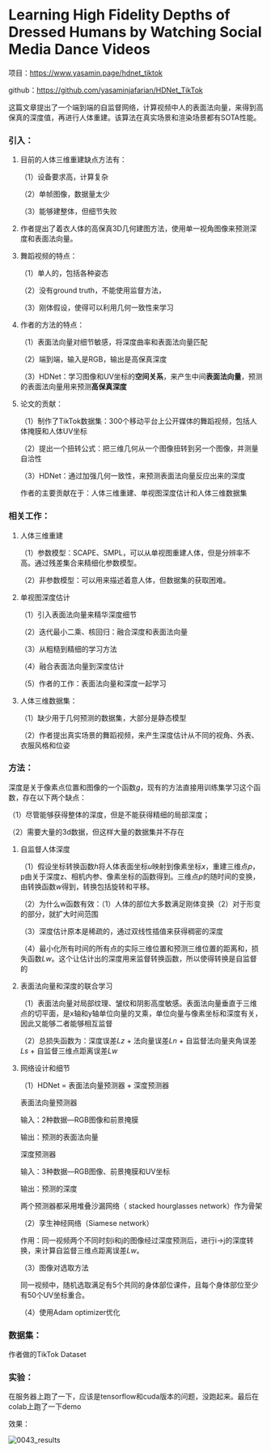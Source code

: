 # Learning High Fidelity Depths of Dressed Humans by Watching Social Media Dance Videos

项目：https://www.yasamin.page/hdnet_tiktok

github：https://github.com/yasaminjafarian/HDNet_TikTok

这篇文章提出了一个端到端的自监督网络，计算视频中人的表面法向量，来得到高保真的深度值，再进行人体重建。该算法在真实场景和渲染场景都有SOTA性能。

### 引入：

1. 目前的人体三维重建缺点方法有：

   （1）设备要求高，计算复杂

   （2）单帧图像，数据量太少

   （3）能够建整体，但细节失败

2. 作者提出了着衣人体的高保真3D几何建图方法，使用单一视角图像来预测深度和表面法向量。

3. 舞蹈视频的特点：

   （1）单人的，包括各种姿态

   （2）没有ground truth，不能使用监督方法，

   （3）刚体假设，使得可以利用几何一致性来学习

4. 作者的方法的特点：

   （1）表面法向量对细节敏感，将深度曲率和表面法向量匹配

   （2）端到端，输入是RGB，输出是高保真深度

   （3）HDNet：学习图像和UV坐标的**空间关系**，来产生中间**表面法向量**，预测的表面法向量用来预测**高保真深度**

5. 论文的贡献：

   （1）制作了TikTok数据集：300个移动平台上公开媒体的舞蹈视频，包括人体掩膜和人体UV坐标

   （2）提出一个扭转公式：把三维几何从一个图像扭转到另一个图像，并测量自洽性

   （3）HDNet：通过加强几何一致性，来预测表面法向量反应出来的深度

   作者的主要贡献在于：人体三维重建、单视图深度估计和人体三维数据集

### 相关工作：

1. 人体三维重建

   （1）参数模型：SCAPE、SMPL，可以从单视图重建人体，但是分辨率不高。通过残差集合来精细化参数模型。

   （2）非参数模型：可以用来描述着意人体，但数据集的获取困难。

2. 单视图深度估计

   （1）引入表面法向量来精华深度细节

   （2）迭代最小二乘、核回归：融合深度和表面法向量

   （3）从粗糙到精细的学习方法

   （4）融合表面法向量到深度估计

   （5）作者的工作：表面法向量和深度一起学习

3. 人体三维数据集：

   （1）缺少用于几何预测的数据集，大部分是静态模型

   （2）作者提出真实场景的舞蹈视频，来产生深度估计从不同的视角、外表、衣服风格和位姿

### 方法：

深度是关于像素点位置和图像的一个函数*g*，现有的方法直接用训练集学习这个函数，存在以下两个缺点：

（1）尽管能够获得整体的深度，但是不能获得精细的局部深度；

（2）需要大量的3d数据，但这样大量的数据集并不存在

1. 自监督人体深度

   （1）假设坐标转换函数*h*将人体表面坐标*u*映射到像素坐标*x*，重建三维点*p*，p由关于深度z、相机内参、像素坐标的函数得到。三维点*p*的随时间的变换，由转换函数*w*得到，转换包括旋转和平移。

   （2）为什么w函数有效：（1）人体的部位大多数满足刚体变换（2）对于形变的部分，就扩大时间范围

   （3）深度估计原本是稀疏的，通过双线性插值来获得稠密的深度

   （4）最小化所有时间的所有点的实际三维位置和预测三维位置的距离和，损失函数*Lw*。这个让估计出的深度用来监督转换函数，所以使得转换是自监督的

2. 表面法向量和深度的联合学习

   （1）表面法向量对局部纹理、皱纹和阴影高度敏感。表面法向量垂直于三维点的切平面，是x轴和y轴单位向量的叉乘，单位向量与像素坐标和深度有关，因此又能够二者能够相互监督

   （2）总损失函数为：深度误差*Lz* + 法向量误差*Ln* + 自监督法向量夹角误差*Ls* + 自监督三维点距离误差*Lw*

3. 网络设计和细节

   （1）HDNet = 表面法向量预测器 + 深度预测器

   表面法向量预测器

   输入：2种数据—RGB图像和前景掩膜

   输出：预测的表面法向量

   深度预测器

   输入：3种数据—RGB图像、前景掩膜和UV坐标

   输出：预测的深度

   两个预测器都采用堆叠沙漏网络（ stacked hourglasses network）作为骨架

   

   （2）孪生神经网络（Siamese network）

   作用：同一视频两个不同时刻i和j的图像经过深度预测后，进行i->j的深度转换，来计算自监督三维点距离误差*Lw*。

   （3）图像对选取方法

   同一视频中，随机选取满足有5个共同的身体部位课件，且每个身体部位至少有50个UV坐标重合。

   （4）使用Adam optimizer优化

### 数据集：

作者做的TikTok Dataset

### 实验：

在服务器上跑了一下，应该是tensorflow和cuda版本的问题，没跑起来。最后在colab上跑了一下demo

效果：

![0043_results](C:\Users\youyx\Desktop\0043_results.png)
